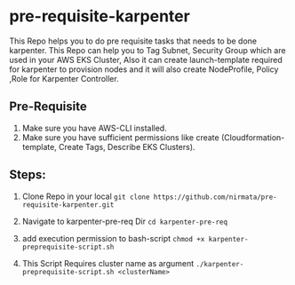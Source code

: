 # pre-requisite-karpenter
This Repo helps you to do pre requisite tasks that needs to be done karpenter.
This Repo can help you to Tag Subnet, Security Group which are used in your AWS EKS Cluster, Also it can create launch-template required for karpenter to provision nodes and it will also create NodeProfile, Policy ,Role for Karpenter Controller.

## Pre-Requisite
1. Make sure you have AWS-CLI installed.
2. Make sure you have sufficient permissions like create (Cloudformation-template, Create Tags, Describe EKS Clusters).

## Steps:
1. Clone Repo in your local
```git clone https://github.com/nirmata/pre-requisite-karpenter.git```

2. Navigate to karpenter-pre-req Dir
```cd karpenter-pre-req ```

3. add execution permission to bash-script
``` chmod +x karpenter-preprequisite-script.sh ```

4. This Script Requires cluster name as argument
```./karpenter-preprequisite-script.sh <clusterName> ```